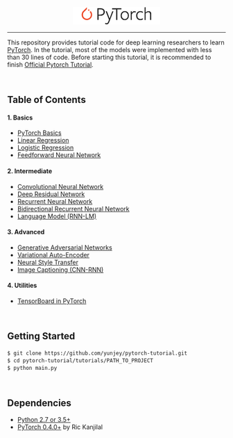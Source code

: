 <p align="center"><img width="40%" src="logo/pytorch_logo_2018.svg" /></p>

--------------------------------------------------------------------------------

This repository provides tutorial code for deep learning researchers to learn [PyTorch](https://github.com/pytorch/pytorch). In the tutorial, most of the models were implemented with less than 30 lines of code. Before starting this tutorial, it is recommended to finish [Official Pytorch Tutorial](http://pytorch.org/tutorials/beginner/deep_learning_60min_blitz.html).


<br/>

## Table of Contents

#### 1. Basics
* [PyTorch Basics](https://github.com/yunjey/pytorch-tutorial/tree/master/tutorials/01-basics/pytorch_basics/main.py)
* [Linear Regression](https://github.com/yunjey/pytorch-tutorial/tree/master/tutorials/01-basics/linear_regression/main.py#L22-L23)
* [Logistic Regression](https://github.com/yunjey/pytorch-tutorial/tree/master/tutorials/01-basics/logistic_regression/main.py#L33-L34)
* [Feedforward Neural Network](https://github.com/yunjey/pytorch-tutorial/tree/master/tutorials/01-basics/feedforward_neural_network/main.py#L37-L49)

#### 2. Intermediate
* [Convolutional Neural Network](https://github.com/yunjey/pytorch-tutorial/tree/master/tutorials/02-intermediate/convolutional_neural_network/main.py#L35-L56)
* [Deep Residual Network](https://github.com/yunjey/pytorch-tutorial/tree/master/tutorials/02-intermediate/deep_residual_network/main.py#L76-L113)
* [Recurrent Neural Network](https://github.com/yunjey/pytorch-tutorial/tree/master/tutorials/02-intermediate/recurrent_neural_network/main.py#L39-L58)
* [Bidirectional Recurrent Neural Network](https://github.com/yunjey/pytorch-tutorial/tree/master/tutorials/02-intermediate/bidirectional_recurrent_neural_network/main.py#L39-L58)
* [Language Model (RNN-LM)](https://github.com/yunjey/pytorch-tutorial/tree/master/tutorials/02-intermediate/language_model/main.py#L30-L50)

#### 3. Advanced
* [Generative Adversarial Networks](https://github.com/yunjey/pytorch-tutorial/blob/master/tutorials/03-advanced/generative_adversarial_network/main.py#L41-L57)
* [Variational Auto-Encoder](https://github.com/yunjey/pytorch-tutorial/blob/master/tutorials/03-advanced/variational_autoencoder/main.py#L38-L65)
* [Neural Style Transfer](https://github.com/yunjey/pytorch-tutorial/tree/master/tutorials/03-advanced/neural_style_transfer)
* [Image Captioning (CNN-RNN)](https://github.com/yunjey/pytorch-tutorial/tree/master/tutorials/03-advanced/image_captioning)

#### 4. Utilities
* [TensorBoard in PyTorch](https://github.com/yunjey/pytorch-tutorial/tree/master/tutorials/04-utils/tensorboard)


<br/>

## Getting Started
```bash
$ git clone https://github.com/yunjey/pytorch-tutorial.git
$ cd pytorch-tutorial/tutorials/PATH_TO_PROJECT
$ python main.py
```

<br/>

## Dependencies
* [Python 2.7 or 3.5+](https://www.continuum.io/downloads)
* [PyTorch 0.4.0+](http://pytorch.org/)
by Ric Kanjilal




